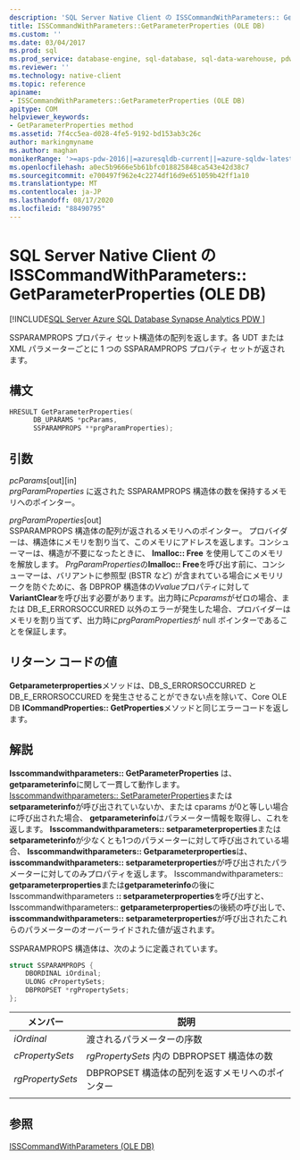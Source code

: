 ```yaml
---
description: 'SQL Server Native Client の ISSCommandWithParameters:: GetParameterProperties (OLE DB)'
title: ISSCommandWithParameters::GetParameterProperties (OLE DB)
ms.custom: ''
ms.date: 03/04/2017
ms.prod: sql
ms.prod_service: database-engine, sql-database, sql-data-warehouse, pdw
ms.reviewer: ''
ms.technology: native-client
ms.topic: reference
apiname:
- ISSCommandWithParameters::GetParameterProperties (OLE DB)
apitype: COM
helpviewer_keywords:
- GetParameterProperties method
ms.assetid: 7f4cc5ea-d028-4fe5-9192-bd153ab3c26c
author: markingmyname
ms.author: maghan
monikerRange: '>=aps-pdw-2016||=azuresqldb-current||=azure-sqldw-latest||>=sql-server-2016||=sqlallproducts-allversions||>=sql-server-linux-2017||=azuresqldb-mi-current'
ms.openlocfilehash: a0ec5b9666e5b61bfc018825848ca543e42d38c7
ms.sourcegitcommit: e700497f962e4c2274df16d9e651059b42ff1a10
ms.translationtype: MT
ms.contentlocale: ja-JP
ms.lasthandoff: 08/17/2020
ms.locfileid: "88490795"
---
```

# <a name="isscommandwithparametersgetparameterproperties-in-sql-server-native-client-ole-db"></a>SQL Server Native Client の ISSCommandWithParameters:: GetParameterProperties (OLE DB)
[!INCLUDE[SQL Server Azure SQL Database Synapse Analytics PDW ](../../includes/applies-to-version/sql-asdb-asdbmi-asa-pdw.md)]

  SSPARAMPROPS プロパティ セット構造体の配列を返します。各 UDT または XML パラメーターごとに 1 つの SSPARAMPROPS プロパティ セットが返されます。  
  
## <a name="syntax"></a>構文  
  
```cpp
HRESULT GetParameterProperties(  
      DB_UPARAMS *pcParams,  
      SSPARAMPROPS **prgParamProperties);  
```  
  
## <a name="arguments"></a>引数  
 *pcParams*[out][in]  
 *prgParamProperties* に返された SSPARAMPROPS 構造体の数を保持するメモリへのポインター。  
  
 *prgParamProperties*[out]  
 SSPARAMPROPS 構造体の配列が返されるメモリへのポインター。 プロバイダーは、構造体にメモリを割り当て、このメモリにアドレスを返します。コンシューマーは、構造が不要になったときに、 **Imalloc:: Free** を使用してこのメモリを解放します。 *PrgParamProperties*の**Imalloc:: Free**を呼び出す前に、コンシューマーは、バリアントに参照型 (BSTR など) が含まれている場合にメモリリークを防ぐために、各 DBPROP 構造体の*Vvalue*プロパティに対して**VariantClear**を呼び出す必要があります。出力時に*Pcparams*がゼロの場合、または DB_E_ERRORSOCCURRED 以外のエラーが発生した場合、プロバイダーはメモリを割り当てず、出力時に*prgParamProperties*が null ポインターであることを保証します。  
  
## <a name="return-code-values"></a>リターン コードの値  
 **Getparameterproperties**メソッドは、DB_S_ERRORSOCCURRED と DB_E_ERRORSOCCURED を発生させることができない点を除いて、Core OLE DB **ICommandProperties:: GetProperties**メソッドと同じエラーコードを返します。  
  
## <a name="remarks"></a>解説  
 **Isscommandwithparameters:: GetParameterProperties** は、 **getparameterinfo**に関して一貫して動作します。 [Isscommandwithparameters:: SetParameterProperties](../../relational-databases/native-client-ole-db-interfaces/isscommandwithparameters-setparameterproperties-ole-db.md)または**setparameterinfo**が呼び出されていないか、または cparams が0と等しい場合に呼び出された場合、 **getparameterinfo**はパラメーター情報を取得し、これを返します。 **Isscommandwithparameters:: setparameterproperties**または**setparameterinfo**が少なくとも1つのパラメーターに対して呼び出されている場合、 **Isscommandwithparameters:: Getparameterproperties**は、 **isscommandwithparameters:: setparameterproperties**が呼び出されたパラメーターに対してのみプロパティを返します。 Isscommandwithparameters:: **getparameterproperties**または**getparameterinfo**の後に Isscommandwithparameters **:: setparameterproperties**を呼び出すと、Isscommandwithparameters:: **getparameterproperties**の後続の呼び出しで、 **isscommandwithparameters:: setparameterproperties**が呼び出されたこれらのパラメーターのオーバーライドされた値が返されます。  
  
 SSPARAMPROPS 構造体は、次のように定義されています。  

```cpp
struct SSPARAMPROPS {
    DBORDINAL iOrdinal;
    ULONG cPropertySets;
    DBPROPSET *rgPropertySets;
};
```

|メンバー|説明|  
|------------|-----------------|  
|*iOrdinal*|渡されるパラメーターの序数|  
|*cPropertySets*|*rgPropertySets* 内の DBPROPSET 構造体の数|  
|*rgPropertySets*|DBPROPSET 構造体の配列を返すメモリへのポインター|  
|||

## <a name="see-also"></a>参照  
 [ISSCommandWithParameters &#40;OLE DB&#41;](../../relational-databases/native-client-ole-db-interfaces/isscommandwithparameters-ole-db.md)  
  
  
